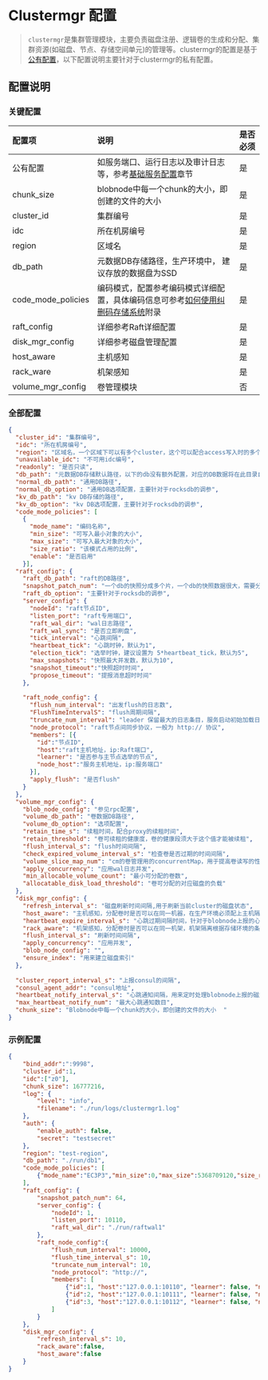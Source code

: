 # Clustermgr 配置

> `clustermgr`是集群管理模块，主要负责磁盘注册、逻辑卷的生成和分配、集群资源(如磁盘、节点、存储空间单元)的管理等。clustermgr的配置是基于[公有配置](./base.md)，以下配置说明主要针对于clustermgr的私有配置。

## 配置说明
### 关键配置

| 配置项                | 说明                                                                     | 是否必须 |
|:-------------------|:-----------------------------------------------------------------------|:-----|
| 公有配置               | 如服务端口、运行日志以及审计日志等，参考[基础服务配置](./base.md)章节                              | 是    |
| chunk_size         | blobnode中每一个chunk的大小，即创建的文件的大小                                         | 是    |
| cluster_id         | 集群编号                                                                   | 是    |
| idc                | 所在机房编号                                                                 | 是    |
| region             | 区域名                                                                    | 是    |
| db_path            | 元数据DB存储路径，生产环境中， 建议存放的数据盘为SSD                                          | 是    |
| code_mode_policies | 编码模式，配置参考编码模式详细配置，具体编码信息可参考[如何使用纠删码存储系统](../user-guide/blobstore.md)附录 | 是    |
| raft_config        | 详细参考Raft详细配置                                                           | 是    |
| disk_mgr_config    | 详细参考磁盘管理配置                                                             | 是    |
| host_aware         | 主机感知                                                                   | 是    |
| rack_ware          | 机架感知                                                                   | 是    |
| volume_mgr_config  | 卷管理模块                                                                  | 否    |


### 全部配置
```json
{
  "cluster_id": "集群编号",
  "idc": "所在机房编号",
  "region": "区域名，一个区域下可以有多个cluster，这个可以配合access写入时的多个区域多cluster的选择",
  "unavailable_idc": "不可用idc编号",
  "readonly": "是否只读",
  "db_path": "元数据DB存储默认路径，以下的db没有额外配置，对应的DB数据将在此目录自动创建目录",
  "normal_db_path": "通用DB路径",
  "normal_db_option": "通用DB选项配置，主要针对于rocksdb的调参",
  "kv_db_path": "kv DB存储的路径",
  "kv_db_option": "kv DB选项配置，主要针对于rocksdb的调参",
  "code_mode_policies": [
    {
      "mode_name": "编码名称",
      "min_size": "可写入最小对象的大小",
      "max_size": "可写入最大对象的大小",
      "size_ratio": "该模式占用的比例",
      "enable": "是否启用"
    }],
  "raft_config": {
    "raft_db_path": "raft的DB路径",
    "snapshot_patch_num": "一个db的快照分成多个片，一个db的快照数据很大，需要分成多个片来发送",
    "raft_db_option": "主要针对于rocksdb的调参",
    "server_config": {
      "nodeId": "raft节点ID",
      "listen_port": "raft专用端口",
      "raft_wal_dir": "wal日志路径",
      "raft_wal_sync": "是否立即刷盘",
      "tick_interval": "心跳间隔",
      "heartbeat_tick": "心跳时钟，默认为1",
      "election_tick": "选举时钟，建议设置为 5*heartbeat_tick，默认为5",
      "max_snapshots": "快照最大并发数，默认为10",
      "snapshot_timeout":"快照超时时间",
      "propose_timeout": "提报消息超时时间"
    },
    
    "raft_node_config": {
      "flush_num_interval": "出发flush的日志数",
      "FlushTimeIntervalS": "flush周期间隔",
      "truncate_num_interval": "leader 保留最大的日志条目，服务启动初始加载日志条目的数目，又可以理解为leader和follower的日志条目的差额，超过这个值日志同步需要走快照同步，因而这个值一般保留10万以上",
      "node_protocol": "raft节点间同步协议，一般为 http:// 协议",
      "members": [{
        "id":"节点ID", 
        "host":"raft主机地址，ip:Raft端口", 
        "learner": "是否参与主节点选举的节点", 
        "node_host":"服务主机地址，ip:服务端口"
      }],
      "apply_flush": "是否flush"
    }
  },
  "volume_mgr_config": {
    "blob_node_config": "参见rpc配置",
    "volume_db_path": "卷数据DB路径",
    "volume_db_option": "选项配置",
    "retain_time_s": "续租时间，配合proxy的续租时间",
    "retain_threshold": "卷可续租的健康度，卷的健康段须大于这个值才能被续租",
    "flush_interval_s": "flush时间间隔",
    "check_expired_volume_interval_s": "检查卷是否过期的时间间隔",
    "volume_slice_map_num": "cm的卷管理用的concurrentMap，用于提高卷读写的性能,这个值决定将所有卷分到所少个map里面管理",
    "apply_concurrency": "应用wal日志并发",
    "min_allocable_volume_count": "最小可分配的卷数",
    "allocatable_disk_load_threshold": "卷可分配的对应磁盘的负载"
  },
  "disk_mgr_config": {
    "refresh_interval_s": "磁盘刷新时间间隔,用于刷新当前cluster的磁盘状态",
    "host_aware": "主机感知，分配卷时是否可以在同一机器，在生产环境必须配上主机隔离",
    "heartbeat_expire_interval_s": "心跳过期间隔时间，针对于blobnode上报的心跳时间", 
    "rack_aware": "机架感知，分配卷时是否可以在同一机架，机架隔离根据存储环境的条件进行配置",
    "flush_interval_s": "刷新时间间隔",
    "apply_concurrency": "应用并发",
    "blob_node_config": "",
    "ensure_index": "用来建立磁盘索引"
  },
  
  "cluster_report_interval_s": "上报consul的间隔",
  "consul_agent_addr": "consul地址",
  "heartbeat_notify_interval_s": "心跳通知间隔，用来定时处理blobnode上报的磁盘信息，这个时间许小于blobnode上报的时间间隔，避免磁盘心跳超时过期",
  "max_heartbeat_notify_num": "最大心跳通知数目",
  "chunk_size": "Blobnode中每一个chunk的大小，即创建的文件的大小  "
}
```


### 示例配置
```json
{
    "bind_addr":":9998",
    "cluster_id":1,
    "idc":["z0"],
    "chunk_size": 16777216,
    "log": {
        "level": "info",
        "filename": "./run/logs/clustermgr1.log"
    },
    "auth": {
        "enable_auth": false,
        "secret": "testsecret"
    },
    "region": "test-region",
    "db_path": "./run/db1",
    "code_mode_policies": [
        {"mode_name":"EC3P3","min_size":0,"max_size":5368709120,"size_ratio":1,"enable":true}
    ],
    "raft_config": {
        "snapshot_patch_num": 64,
        "server_config": {
            "nodeId": 1,
            "listen_port": 10110,
            "raft_wal_dir": "./run/raftwal1"
        },
        "raft_node_config":{
            "flush_num_interval": 10000,
            "flush_time_interval_s": 10,
            "truncate_num_interval": 10,
            "node_protocol": "http://",
            "members": [
                {"id":1, "host":"127.0.0.1:10110", "learner": false, "node_host":"127.0.0.1:9998"},
                {"id":2, "host":"127.0.0.1:10111", "learner": false, "node_host":"127.0.0.1:9999"},
                {"id":3, "host":"127.0.0.1:10112", "learner": false, "node_host":"127.0.0.1:10000"}
            ]
        }
    },
    "disk_mgr_config": {
        "refresh_interval_s": 10,
        "rack_aware":false,
        "host_aware":false
    }
}
```